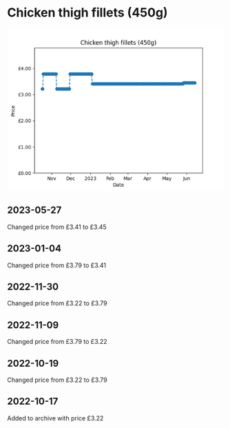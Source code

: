 # Chicken thigh fillets (450g)
![](charts/product-225627011.png)
## 2023-05-27
Changed price from £3.41 to £3.45
## 2023-01-04
Changed price from £3.79 to £3.41
## 2022-11-30
Changed price from £3.22 to £3.79
## 2022-11-09
Changed price from £3.79 to £3.22
## 2022-10-19
Changed price from £3.22 to £3.79
## 2022-10-17
Added to archive with price £3.22